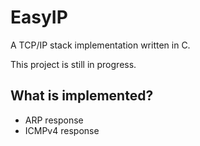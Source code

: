 # EasyIP
A TCP/IP stack implementation written in C.

This project is still in progress.

## What is implemented?
* ARP response
* ICMPv4 response
